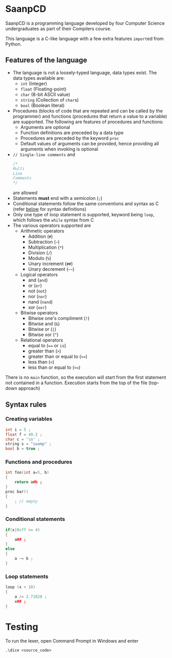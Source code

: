 # SaanpCD

SaanpCD is a programming language developed by four Computer Science undergraduates as part of their Compilers course.

This language is a C-like language with a few extra features `import`ed from Python.

## Features of the language

- The language is not a loosely-typed language, data types exist. The data types available are:
  - `int` (Integer)
  - `float` (Floating-point)
  - `char` (8-bit ASCII value)
  - `string` (Collection of `char`s)
  - `bool` (Boolean literal)
- Procedures (blocks of code that are repeated and can be called by the programmer) and functions (procedures that return a value to a variable) are supported. The following are features of procedures and functions:
  - Arguments are optional
  - Function definitions are preceded by a data type
  - Procedures are preceded by the keyword `proc`
  - Default values of arguments can be provided, hence providing all arguments when invoking is optional
- `// Single-line comments`
  and
  ```C
  /*
  Multi
  Line
  Comments
  */
  ```
  are allowed
- Statements **must** end with a semicolon (`;`)
- Conditional statements follow the same conventions and syntax as C (refer [below](https://github.com/arjav2002/saanpcd/edit/main/README.md#syntax-rules) for syntax definitions)
- Only one type of loop statement is supported, keyword being `loop`, which follows the `while` syntax from C
- The various operators supported are
  - Arithmetic operators
    - Addition (`#`)
    - Subtraction (`~`)
    - Multiplication (`*`)
    - Division (`/`)
    - Modulo (`%`)
    - Unary increment (`##`)
    - Unary decrement (`~~`)
  - Logical operators
    - and (`and`)
    - or (`or`)
    - not (`not`)
    - nor (`nor`)
    - nand (`nand`)
    - xor (`xor`)
  - Bitwise operators
    - Bitwise one's compliment (`!`)
    - Bitwise and (`&`)
    - Bitwise or (`|`)
    - Bitwise xor (`^`)
  - Relational operators
    - equal to (`==` or `is`)
    - greater than (`>`)
    - greater than or equal to (`>=`)
    - less than (`<`)
    - less than or equal to (`<=`)

There is no `main` function, so the execution will start from the first statement not contained in a function. Execution starts from the top of the file (top-down approach)

## Syntax rules

### Creating variables

```C++
int i = 5 ;
float f = 49.2 ;
char c = '\n' ;
string s = "saamp" ;
bool b = true ;
```

### Functions and procedures

```C++
int foo(int a=5, b)
{
    return a#b ;
}
proc bar()
{
    ; // empty
}
```

### Conditional statements

```C++
if(x|0xff >= 4)
{
    a## ;
}
else
{
    a ~= b ;
}
```

### Loop statements

```C++
loop (x < 10)
{
    a /= 2.71828 ;
    x## ;
}
```

# Testing

To run the lexer, open Command Prompt in Windows and enter

```Batch
.\dice <source_code>
```
